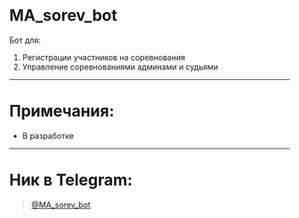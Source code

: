 # MA_sorev_bot
Бот для:
1) Регистрации участников на соревнования
2) Управление соревнованиями админами и судьями
-------------
# Примечания:
- В разработке
-------------
# Ник в Telegram:
> [@MA_sorev_bot](https://t.me/MA_sorev_bot)